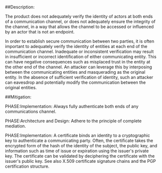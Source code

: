 ##Description:

The product does not adequately verify the identity of actors at both ends of a communication channel, or does not adequately ensure the integrity of the channel, in a way that allows the channel to be accessed or influenced by an actor that is not an endpoint.

In order to establish secure communication between two parties, it is often important to adequately verify the identity of entities at each end of the communication channel. Inadequate or inconsistent verification may result in insufficient or incorrect identification of either communicating entity. This can have negative consequences such as misplaced trust in the entity at the other end of the channel. An attacker can leverage this by interposing between the communicating entities and masquerading as the original entity. In the absence of sufficient verification of identity, such an attacker can eavesdrop and potentially modify the communication between the original entities.

##Mitigation:


PHASE:Implementation:
Always fully authenticate both ends of any communications channel.

PHASE:Architecture and Design:
Adhere to the principle of complete mediation.

PHASE:Implementation:
A certificate binds an identity to a cryptographic key to authenticate a communicating party. Often, the certificate takes the encrypted form of the hash of the identity of the subject, the public key, and information such as time of issue or expiration using the issuer's private key. The certificate can be validated by deciphering the certificate with the issuer's public key. See also X.509 certificate signature chains and the PGP certification structure.

